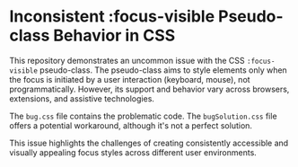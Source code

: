 # Inconsistent :focus-visible Pseudo-class Behavior in CSS

This repository demonstrates an uncommon issue with the CSS `:focus-visible` pseudo-class.  The pseudo-class aims to style elements only when the focus is initiated by a user interaction (keyboard, mouse), not programmatically. However, its support and behavior vary across browsers, extensions, and assistive technologies.

The `bug.css` file contains the problematic code.  The `bugSolution.css` file offers a potential workaround, although it's not a perfect solution.

This issue highlights the challenges of creating consistently accessible and visually appealing focus styles across different user environments.